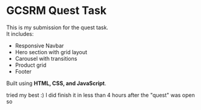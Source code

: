 # GCSRM Quest Task
This is my submission for the quest task.  
It includes:
- Responsive Navbar
- Hero section with grid layout
- Carousel with transitions
- Product grid
- Footer
  
Built using **HTML, CSS, and JavaScript**. 

tried my best :)
I did finish it in less than 4 hours after the "quest" was open so 
